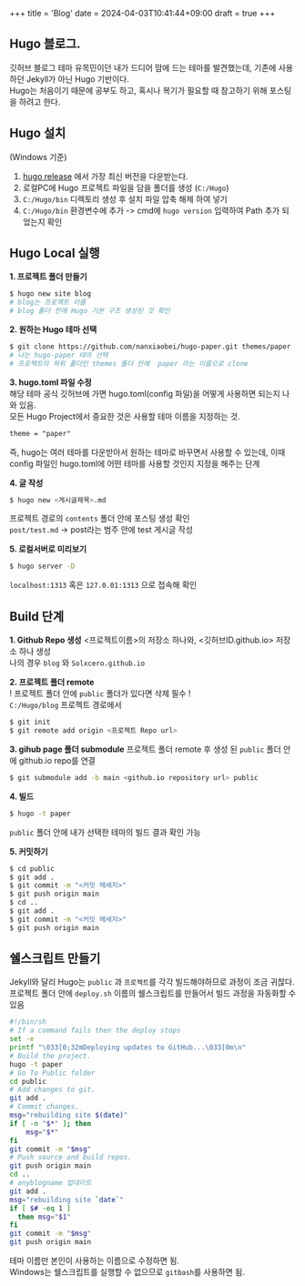 +++
title = 'Blog'
date = 2024-04-03T10:41:44+09:00
draft = true
+++

## Hugo 블로그.
깃허브 블로그 테마 유목민이던 내가 드디어 맘에 드는 테마를 발견했는데, 기존에 사용하던 Jekyll가 아닌 Hugo 기반이다.  
Hugo는 처음이기 때문에 공부도 하고, 혹시나 복기가 필요할 때 참고하기 위해 포스팅을 하려고 한다. 

## Hugo 설치
(Windows 기준)  
1. [hugo release](https://github.com/gohugoio/hugo/releases) 에서 가장 최신 버전을 다운받는다.
2. 로컬PC에 Hugo 프로젝트 파일을 담을 폴더를 생성 (`C:/Hugo`) 
3. `C:/Hugo/bin` 디렉토리 생성 후 설치 파일 압축 해제 하여 넣기
4. `C:/Hugo/bin` 환경변수에 추가 -> cmd에 ` hugo version ` 입력하여 Path 추가 되었는지 확인

## Hugo Local 실행
**1. 프로젝트 폴더 만들기**
 ```bash
$ hugo new site blog
# blog는 프로젝트 이름
 # blog 폴더 안에 Hugo 기본 구조 생성된 것 확인 
```
**2. 원하는 Hugo 테마 선택**
```bash
$ git clone https://github.com/nanxiaobei/hugo-paper.git themes/paper
# 나는 hugo-paper 테마 선택
# 프로젝트의 하위 폴더인 themes 폴더 안에  paper 라는 이름으로 clone    
``` 
**3. hugo.toml 파일 수정**  
해당 테마 공식 깃허브에 가면 hugo.toml(config 파일)을 어떻게 사용하면 되는지 나와 있음.  
모든 Hugo Project에서 중요한 것은 사용할 테마 이름을 지정하는 것.
```txt
theme = "paper"
```
즉, hugo는 여러 테마를 다운받아서 원하는 테마로 바꾸면서 사용할 수 있는데, 이때 config 파일인 hugo.toml에 어떤 테마를 사용할 것인지 지정을 해주는 단계   

**4. 글 작성**  
```bash
$ hugo new <게시글제목>.md
```
프로젝트 경로의 `contents` 폴더 안에 포스팅 생성 확인  
`post/test.md` -> post라는 범주 안에 test 게시글 작성  

**5. 로컬서버로 미리보기**  
```bash
$ hugo server -D
```
`localhost:1313` 혹은 `127.0.01:1313` 으로 접속해 확인 

## Build 단계
**1. Github Repo 생성** 
<프로젝트이름>의 저장소 하나와, <깃허브ID.github.io> 저장소 하나 생성  
나의 경우 `blog` 와 `Solxcero.github.io`  

**2. 프로젝트 폴더 remote**  
! 프로젝트 폴더 안에  `public` 폴더가 있다면 삭제 필수 !  
`C:/Hugo/blog` 프로젝트 경로에서 
```bash
$ git init
$ git remote add origin <프로젝트 Repo url>
```

**3. gihub page 폴더 submodule**
프로젝트 폴더 remote 후 생성 된 `public` 폴더 안에 github.io repo를 연결 
```bash
$ git submodule add -b main <github.io repository url> public
```

**4. 빌드** 
```bash
$ hugo -t paper
```
`public` 폴더 안에 내가 선택한 테마의 빌드 결과 확인 가능 

**5. 커밋하기**
```bash
$ cd public
$ git add .
$ git commit -m "<커밋 메세지>"
$ git push origin main
$ cd ..
$ git add .
$ git commit -m "<커밋 메세지>"
$ git push origin main
```

## 쉘스크립트 만들기 
Jekyll와 달리 Hugo는 `public` 과 `프로젝트`를 각각 빌드해야하므로 과정이 조금 귀찮다. 
프로젝트 폴더 안에 `deploy.sh` 이름의 쉘스크립트를 만들어서 빌드 과정을 자동화할 수 있음
```sh
#!/bin/sh
# If a command fails then the deploy stops
set -e
printf "\033[0;32mDeploying updates to GitHub...\033[0m\n"
# Build the project.
hugo -t paper
# Go To Public folder
cd public
# Add changes to git.
git add .
# Commit changes.
msg="rebuilding site $(date)"
if [ -n "$*" ]; then
	msg="$*"
fi
git commit -m "$msg"
# Push source and build repos.
git push origin main
cd ..
# anyblogname 업데이트
git add .
msg="rebuilding site `date`"
if [ $# -eq 1 ]
  then msg="$1"
fi
git commit -m "$msg"
git push origin main
```
테마 이름만 본인이 사용하는 이름으로 수정하면 됨.   
Windows는 쉘스크립트를 실행할 수 없으므로 `gitbash`를 사용하면 됨.

